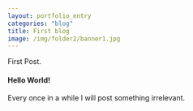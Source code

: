 ```yaml
---
layout: portfolio_entry
categories: "blog"
title: First blog
image: /img/folder2/banner1.jpg
---
```


First Post.

#### Hello World!

Every once in a while I will post something irrelevant. 